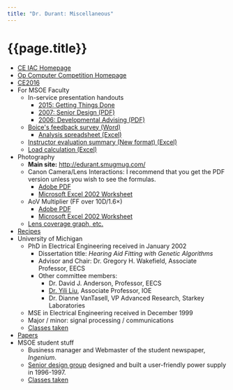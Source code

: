```yaml
---
title: "Dr. Durant: Miscellaneous"
---
```


# {{page.title}}

 * <a href="../ceiac/">CE IAC Homepage</a>
 * <a href="../opcomp/">Op Computer Competition Homepage</a>
 * <a href="../ce2016/">CE2016</a>
 * For MSOE Faculty
   * In-service presentation handouts
     * <a href="2015inserviceGtd.html">2015: Getting Things Done</a>
     * <a href="2007inserviceSeniorProjectTeams.pdf">2007: Senior Design (PDF)</a>
     * <a href="2006InServiceDevelopmentalAdvising.pdf">2006: Developmental Advising (PDF)</a>
   * <a href="boiceSurvey.doc">Boice's feedback survey (Word)</a>
     * <a href="boiceSurveyAnalysis.xlsx">Analysis spreadsheet (Excel)</a>
   * <a href="eval.xls">Instructor evaluation summary (New format) (Excel)</a>
   * <a href="load.xls">Load calculation (Excel)</a>
 * Photography  
   * **Main site:** <a href="http://edurant.smugmug.com/">http://edurant.smugmug.com/</a>
   * Canon Camera/Lens Interactions: I recommend that you get the PDF version unless you wish to see the formulas.
     * <a href="cameraLens.pdf">Adobe PDF</a>
     * <a href="cameraLens.xls">Microsoft Excel 2002 Worksheet</a>
   * AoV Multiplier (FF over 10D/1.6&times;)
     * <a href="AoVmultiplier.pdf">Adobe PDF</a>
     * <a href="AoVmultiplier.xls">Microsoft Excel 2002 Worksheet</a>
   * <a href="lls/">Lens coverage graph, etc.</a>
 * <a href="recipes/">Recipes</a>
 * University of Michigan 
   * PhD in Electrical Engineering received in January 2002
       * Dissertation title: *Hearing Aid Fitting with Genetic Algorithms*
       * Advisor and Chair: Dr. Gregory H. Wakefield</a>, Associate Professor, EECS
       * Other committee members:
         * Dr. David J. Anderson, Professor, EECS
         * <a href="http://www-personal.engin.umich.edu/~yililiu/">Dr. Yili Liu</a>, Associate Professor, IOE
         * Dr. Dianne VanTasell, VP Advanced Research, Starkey Laboratories
   * MSE in Electrical Engineering received in December 1999
   * Major / minor: signal processing / communications
   * <a HREF="mich-classes.html">Classes taken</a>  
 * <a href="papers/" title="Abstracts and complete text of select papers">Papers</a>
 * MSOE student stuff
   * Business manager and Webmaster of the student newspaper, *Ingenium*.
   * <a HREF="seed/">Senior design group</a> designed and built a user-friendly power supply in 1996-1997.
   * <a href="msoe-classes.html">Classes taken</a>
